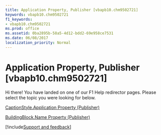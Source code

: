 ```yaml
---
title: Application Property, Publisher [vbapb10.chm9502721]
keywords: vbapb10.chm9502721
f1_keywords:
- vbapb10.chm9502721
ms.prod: office
ms.assetid: 0ba2895b-58a5-4d12-bdd2-69e958ce7531
ms.date: 06/08/2017
localization_priority: Normal
---
```



# Application Property, Publisher [vbapb10.chm9502721]

Hi there! You have landed on one of our F1 Help redirector pages. Please select the topic you were looking for below.

[CaptionStyle.Application Property (Publisher)](https://msdn.microsoft.com/library/f8a42f10-12d4-269e-6ebc-99432c91861d%28Office.15%29.aspx)

[BuildingBlock.Name Property (Publisher)](https://msdn.microsoft.com/library/2aaa1f16-2379-1f63-8f4f-c08026e69e1a%28Office.15%29.aspx)

[!include[Support and feedback](~/includes/feedback-boilerplate.md)]